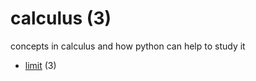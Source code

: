 # calculus (3)
concepts in calculus and how python can help to study it

+ [limit](limit/README.md) (3)
